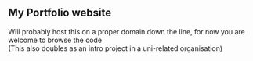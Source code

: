 ## My Portfolio website
Will probably host this on a proper domain down the line, for now you are welcome to browse the code
<br>
(This also doubles as an intro project in a uni-related organisation)